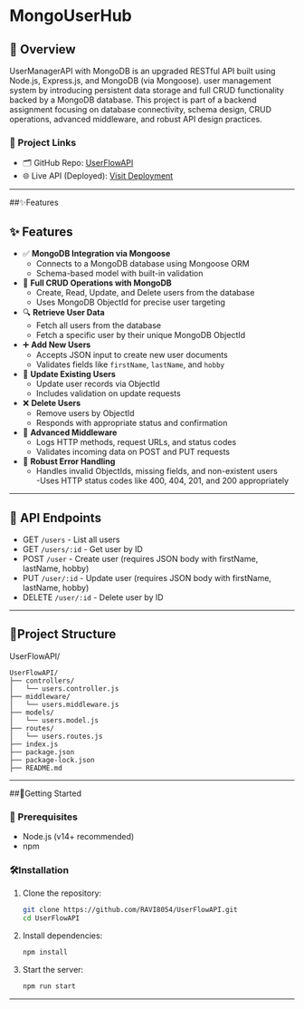 ﻿# MongoUserHub
## 📌 Overview
UserManagerAPI with MongoDB is an upgraded RESTful API built using Node.js, Express.js, and MongoDB (via Mongoose).  user management system by introducing persistent data storage and full CRUD functionality backed by a MongoDB database.
This project is part of a backend assignment focusing on database connectivity, schema design, CRUD operations, advanced middleware, and robust API design practices.
### 🔗 Project Links
- 🗂️ GitHub Repo: [UserFlowAPI](https://github.com/RAVI8054/MongoUserHub)
- 🌐 Live API (Deployed): [Visit Deployment](-)

---
##✨Features
## ✨ Features
- ✅ **MongoDB Integration via Mongoose**
  - Connects to a MongoDB database using Mongoose ORM  
  - Schema-based model with built-in validation
- 🔁 **Full CRUD Operations with MongoDB**
  - Create, Read, Update, and Delete users from the database  
  - Uses MongoDB ObjectId for precise user targeting
- 🔍 **Retrieve User Data**
  - Fetch all users from the database  
  - Fetch a specific user by their unique MongoDB ObjectId
- ➕ **Add New Users**
  - Accepts JSON input to create new user documents  
  - Validates fields like `firstName`, `lastName`, and `hobby`
- 🔄 **Update Existing Users**
  - Update user records via ObjectId  
  - Includes validation on update requests
- ❌ **Delete Users**
  - Remove users by ObjectId  
  - Responds with appropriate status and confirmation
- 🧩 **Advanced Middleware**
  - Logs HTTP methods, request URLs, and status codes  
  - Validates incoming data on POST and PUT requests
- 🛑 **Robust Error Handling**
  - Handles invalid ObjectIds, missing fields, and non-existent users  
  -Uses HTTP status codes like 400, 404, 201, and 200 appropriately
 ---
##  🔗 API Endpoints
- GET `/users` - List all users
- GET `/users/:id` - Get user by ID
- POST `/user` - Create user (requires JSON body with firstName, lastName, hobby)
- PUT `/user/:id` - Update user (requires JSON body with firstName, lastName, hobby)
- DELETE `/user/:id` - Delete user by ID
--- 
## 📁Project Structure
UserFlowAPI/
```
UserFlowAPI/
├── controllers/
│   └── users.controller.js
├── middleware/
│   └── users.middleware.js
├── models/
│   └── users.model.js
├── routes/
│   └── users.routes.js
├── index.js
├── package.json
├── package-lock.json
├── README.md
```
---
##🚀Getting Started
### 📁 Prerequisites
- Node.js (v14+ recommended)
- npm
### 🛠️Installation
1. Clone the repository:
   ```bash
   git clone https://github.com/RAVI8054/UserFlowAPI.git
   cd UserFlowAPI
2. Install dependencies:
   ```bash
   npm install 
3. Start the server:
   ```bash
   npm run start
---

